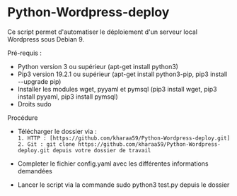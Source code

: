 # Python-Wordpress-deploy
Ce script permet d'automatiser le déploiement d'un serveur local Wordpress sous Debian 9.

Pré-requis :  
* Python version 3 ou supérieur (apt-get install python3)
* Pip3 version 19.2.1 ou supérieur (apt-get install python3-pip, pip3 install --upgrade pip)
* Installer les modules wget, pyyaml et pymsql (pip3 install wget, pip3 install pyyaml, pip3 install pymsql)
* Droits sudo

Procédure  
* Télécharger le dossier via :  
`1. HTTP : [https://github.com/kharaa59/Python-Wordpress-deploy.git]`  
`2. Git : git clone https://github.com/kharaa59/Python-Wordpress-deploy.git depuis votre dossier de travail`  
* Completer le fichier config.yaml avec les différentes informations demandées  

* Lancer le script via la commande sudo python3 test.py depuis le dossier

